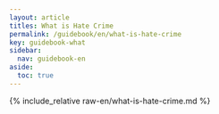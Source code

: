 ```yaml
---
layout: article
titles: What is Hate Crime
permalink: /guidebook/en/what-is-hate-crime
key: guidebook-what
sidebar:
  nav: guidebook-en
aside:
  toc: true
---
```


{% include_relative raw-en/what-is-hate-crime.md %}
